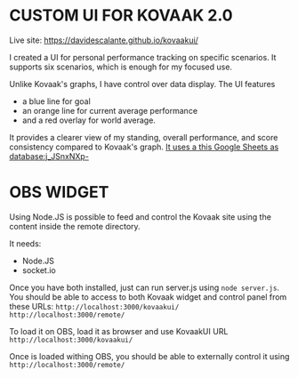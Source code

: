 # CUSTOM UI FOR KOVAAK 2.0
Live site: https://davidescalante.github.io/kovaakui/

I created a UI for personal performance tracking on specific scenarios. It supports six scenarios, which is enough for my focused use.

Unlike Kovaak's graphs, I have control over data display. The UI features
- a blue line for goal
- an orange line for current average performance
- and a red overlay for world average.

It provides a clearer view of my standing, overall performance, and score consistency compared to Kovaak's graph. 
[It uses a this Google Sheets as database:j_JSnxNXp-](https://docs.google.com/spreadsheets/d/1j_JSnxNXp-UwljH1nFSTLrWN1VkBmL1V_HF854YxEHY/edit?usp=sharing)

# OBS WIDGET
Using Node.JS is possible to feed and control the Kovaak site using the content inside the remote directory.

It needs:
- Node.JS
- socket.io

Once you have both installed, just can run server.js using `node server.js`. You should be able to access to both Kovaak widget and control panel from these URLs:
`http://localhost:3000/kovaakui/`
`http://localhost:3000/remote/`

To load it on OBS, load it as browser and use KovaakUI URL `http://localhost:3000/kovaakui/`

Once is loaded withing OBS, you should be able to externally control it using `http://localhost:3000/remote/`
